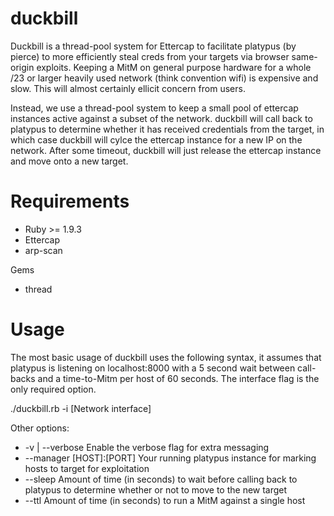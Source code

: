 duckbill
========

Duckbill is a thread-pool system for Ettercap to facilitate platypus (by pierce) to more efficiently steal creds from your targets via browser same-origin exploits.  Keeping a MitM on general purpose hardware for a whole /23 or larger heavily used network (think convention wifi) is expensive and slow.  This will almost certainly ellicit concern from users.

Instead, we use a thread-pool system to keep a small pool of ettercap instances active against a subset of the network.  duckbill will call back to platypus to determine whether it has received credentials from the target, in which case duckbill will cylce the ettercap instance for a new IP on the network.  After some timeout, duckbill will just release the ettercap instance and move onto a new target.

Requirements
============

* Ruby >= 1.9.3
* Ettercap
* arp-scan

Gems

* thread

Usage
=====

The most basic usage of duckbill uses the following syntax, it assumes that platypus is listening on localhost:8000 with a 5 second wait between call-backs and a time-to-Mitm per host of 60 seconds.  The interface flag is the only required option.

./duckbill.rb -i [Network interface]

Other options:

* -v | --verbose		Enable the verbose flag for extra messaging
* --manager [HOST]:[PORT]	Your running platypus instance for marking hosts to target for exploitation 
* --sleep			Amount of time (in seconds) to wait before calling back to platypus to determine whether or not to move to the new target
* --ttl				Amount of time (in seconds) to run a MitM against a single host
